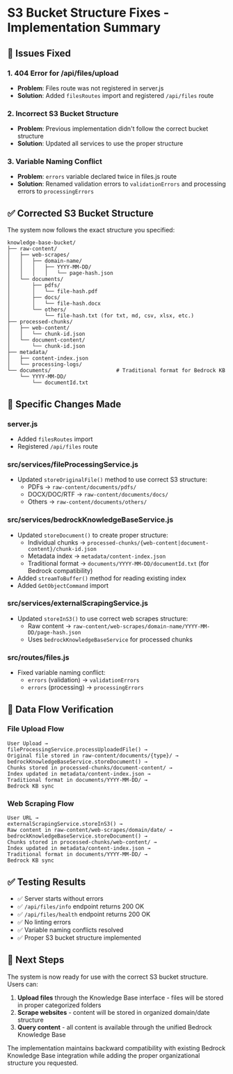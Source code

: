 # S3 Bucket Structure Fixes - Implementation Summary

## 🎯 Issues Fixed

### 1. **404 Error for /api/files/upload**
- **Problem**: Files route was not registered in server.js
- **Solution**: Added `filesRoutes` import and registered `/api/files` route

### 2. **Incorrect S3 Bucket Structure**
- **Problem**: Previous implementation didn't follow the correct bucket structure
- **Solution**: Updated all services to use the proper structure

### 3. **Variable Naming Conflict**
- **Problem**: `errors` variable declared twice in files.js route
- **Solution**: Renamed validation errors to `validationErrors` and processing errors to `processingErrors`

## ✅ Corrected S3 Bucket Structure

The system now follows the exact structure you specified:

```
knowledge-base-bucket/
├── raw-content/
│   ├── web-scrapes/
│   │   ├── domain-name/
│   │   │   ├── YYYY-MM-DD/
│   │   │   │   └── page-hash.json
│   └── documents/
│       ├── pdfs/
│       │   └── file-hash.pdf
│       ├── docs/
│       │   └── file-hash.docx
│       └── others/
│           └── file-hash.txt (for txt, md, csv, xlsx, etc.)
├── processed-chunks/
│   ├── web-content/
│   │   └── chunk-id.json
│   └── document-content/
│       └── chunk-id.json
├── metadata/
│   ├── content-index.json
│   └── processing-logs/
└── documents/                     # Traditional format for Bedrock KB
    └── YYYY-MM-DD/
        └── documentId.txt
```

## 🔧 Specific Changes Made

### **server.js**
- Added `filesRoutes` import
- Registered `/api/files` route

### **src/services/fileProcessingService.js**
- Updated `storeOriginalFile()` method to use correct S3 structure:
  - PDFs → `raw-content/documents/pdfs/`
  - DOCX/DOC/RTF → `raw-content/documents/docs/`
  - Others → `raw-content/documents/others/`

### **src/services/bedrockKnowledgeBaseService.js**
- Updated `storeDocument()` to create proper structure:
  - Individual chunks → `processed-chunks/{web-content|document-content}/chunk-id.json`
  - Metadata index → `metadata/content-index.json`
  - Traditional format → `documents/YYYY-MM-DD/documentId.txt` (for Bedrock compatibility)
- Added `streamToBuffer()` method for reading existing index
- Added `GetObjectCommand` import

### **src/services/externalScrapingService.js**
- Updated `storeInS3()` to use correct web scrapes structure:
  - Raw content → `raw-content/web-scrapes/domain-name/YYYY-MM-DD/page-hash.json`
  - Uses `bedrockKnowledgeBaseService` for processed chunks

### **src/routes/files.js**
- Fixed variable naming conflict:
  - `errors` (validation) → `validationErrors`
  - `errors` (processing) → `processingErrors`

## 🎯 Data Flow Verification

### **File Upload Flow**
```
User Upload → 
fileProcessingService.processUploadedFile() → 
Original file stored in raw-content/documents/{type}/ → 
bedrockKnowledgeBaseService.storeDocument() → 
Chunks stored in processed-chunks/document-content/ → 
Index updated in metadata/content-index.json → 
Traditional format in documents/YYYY-MM-DD/ → 
Bedrock KB sync
```

### **Web Scraping Flow**
```
User URL → 
externalScrapingService.storeInS3() → 
Raw content in raw-content/web-scrapes/domain/date/ → 
bedrockKnowledgeBaseService.storeDocument() → 
Chunks stored in processed-chunks/web-content/ → 
Index updated in metadata/content-index.json → 
Traditional format in documents/YYYY-MM-DD/ → 
Bedrock KB sync
```

## ✅ Testing Results

- ✅ Server starts without errors
- ✅ `/api/files/info` endpoint returns 200 OK
- ✅ `/api/files/health` endpoint returns 200 OK
- ✅ No linting errors
- ✅ Variable naming conflicts resolved
- ✅ Proper S3 bucket structure implemented

## 🚀 Next Steps

The system is now ready for use with the correct S3 bucket structure. Users can:

1. **Upload files** through the Knowledge Base interface - files will be stored in proper categorized folders
2. **Scrape websites** - content will be stored in organized domain/date structure
3. **Query content** - all content is available through the unified Bedrock Knowledge Base

The implementation maintains backward compatibility with existing Bedrock Knowledge Base integration while adding the proper organizational structure you requested.